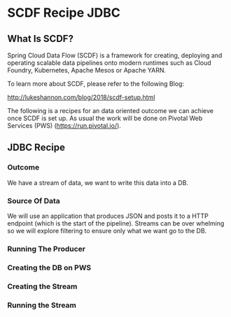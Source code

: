 # SCDF Recipe JDBC

## What Is SCDF?

Spring Cloud Data Flow (SCDF) is a framework for creating, deploying and operating scalable data pipelines onto modern runtimes such as Cloud Foundry, Kubernetes, Apache Mesos or Apache YARN.

To learn more about SCDF, please refer to the following Blog:

http://lukeshannon.com/blog/2018/scdf-setup.html

The following is a recipes for an data oriented outcome we can achieve once SCDF is set up. As usual the work will be done on Pivotal Web Services (PWS) (https://run.pivotal.io/).

## JDBC Recipe

### Outcome

We have a stream of data, we want to write this data into a DB.

### Source Of Data

We will use an application that produces JSON and posts it to a HTTP endpoint (which is the start of the pipeline). Streams can be over whelming so we will explore filtering to ensure only what we want go to the DB.

### Running The Producer

### Creating the DB on PWS

### Creating the Stream

### Running the Stream
